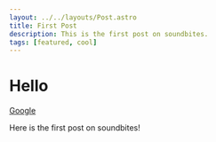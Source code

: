 ```yaml
---
layout: ../../layouts/Post.astro
title: First Post
description: This is the first post on soundbites.
tags: [featured, cool]
---
```


# Hello

[Google](https://google.com)

Here is the first post on soundbites!
